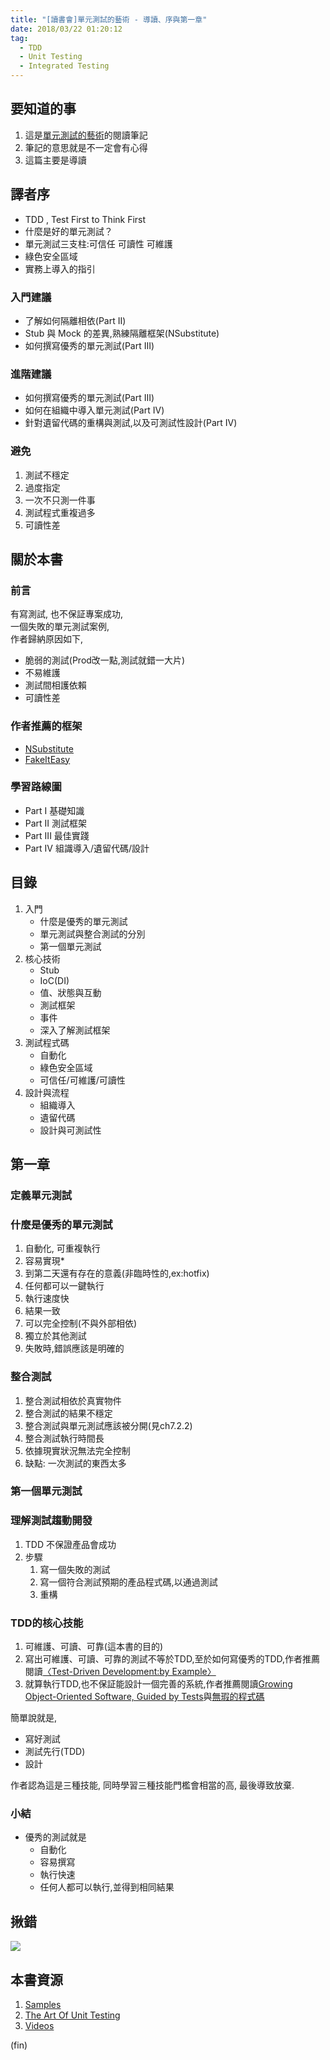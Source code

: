 ```yaml
---
title: "[讀書會]單元測試的藝術 - 導讀、序與第一章"
date: 2018/03/22 01:20:12
tag:
  - TDD
  - Unit Testing
  - Integrated Testing
---
```


## 要知道的事
1. 這是[單元測試的藝術](http://www.books.com.tw/products/0010765689)的閱讀筆記
2. 筆記的意思就是不一定會有心得
3. 這篇主要是導讀

## 譯者序
- TDD , Test First to Think First
- 什麼是好的單元測試？
- 單元測試三支柱:可信任 可讀性 可維護
- 綠色安全區域
- 實務上導入的指引

### 入門建議
- 了解如何隔離相依(Part II)
- Stub 與 Mock 的差異,熟練隔離框架(NSubstitute)
- 如何撰寫優秀的單元測試(Part III)

### 進階建議
- 如何撰寫優秀的單元測試(Part III)
- 如何在組織中導入單元測試(Part IV)
- 針對遺留代碼的重構與測試,以及可測試性設計(Part IV)

### 避免
1. 測試不穩定
2. 過度指定
3. 一次不只測一件事
4. 測試程式重複過多
5. 可讀性差

## 關於本書

### 前言
有寫測試, 也不保証專案成功,  
一個失敗的單元測試案例,  
作者歸納原因如下,  
- 脆弱的測試(Prod改一點,測試就錯一大片)
- 不易維護
- 測試間相護依賴
- 可讀性差

### 作者推薦的框架
- [NSubstitute](http://nsubstitute.github.io)
- [FakeItEasy](https://github.com/FakeItEasy/FakeItEasy)

### 學習路線圖
- Part I 基礎知識
- Part II 測試框架
- Part III 最佳實踐
- Part IV 組識導入/遺留代碼/設計

## 目錄
1. 入門
	- 什麼是優秀的單元測試
	- 單元測試與整合測試的分別
	- 第一個單元測試
2. 核心技術
	- Stub
	- IoC(DI)
	- 值、狀態與互動
	- 測試框架
	- 事件
	- 深入了解測試框架
3. 測試程式碼
	- 自動化
	- 綠色安全區域
	- 可信任/可維護/可讀性
4. 設計與流程
	- 組織導入
	- 遺留代碼
	- 設計與可測試性

## 第一章
### 定義單元測試

### 什麼是優秀的單元測試
1. 自動化, 可重複執行
2. 容易實現*
3. 到第二天還有存在的意義(非臨時性的,ex:hotfix)
4. 任何都可以一鍵執行
5. 執行速度快
6. 結果一致
7. 可以完全控制(不與外部相依)
8. 獨立於其他測試
9. 失敗時,錯誤應該是明確的

### 整合測試
1. 整合測試相依於真實物件
2. 整合測試的結果不穩定
3. 整合測試與單元測試應該被分開(見ch7.2.2)
4. 整合測試執行時間長
5. 依據現實狀況無法完全控制
6. 缺點: 一次測試的東西太多

### 第一個單元測試
### 理解測試趨動開發
1. TDD 不保證產品會成功
2. 步驟
	1. 寫一個失敗的測試
	2. 寫一個符合測試預期的產品程式碼,以通過測試
	3. 重構

### TDD的核心技能    
1. 可維護、可讀、可靠(這本書的目的)
2. 寫出可維護、可讀、可靠的測試不等於TDD,至於如何寫優秀的TDD,作者推薦閱讀[〈Test-Driven Development:by Example〉](https://www.tenlong.com.tw/products/9780321146533)
3. 就算執行TDD,也不保証能設計一個完善的系統,作者推薦閱讀[Growing Object-Oriented Software, Guided by Tests](http://tl.big5.zxhsd.com/kgsm/ts/big5/2010/07/30/1801246.shtml)與[無瑕的程式碼](https://www.tenlong.com.tw/products/9789862017050)

簡單說就是,
- 寫好測試
- 測試先行(TDD)
- 設計

作者認為這是三種技能, 同時學習三種技能門檻會相當的高, 最後導致放棄.

### 小結
- 優秀的測試就是
    - 自動化
    - 容易撰寫
    - 執行快速
    - 任何人都可以執行,並得到相同結果

## 揪錯
![](https://i.imgur.com/olnQxQ2.jpg)

## 本書資源
1. [Samples](https://github.com/royosherove/aout2)
2. [The Art Of Unit Testing](http://artofunittesting.com/)
3. [Videos](http://osherove.com/videos/)

(fin)